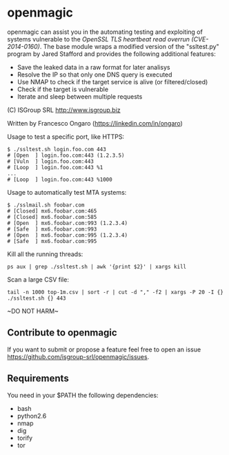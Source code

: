 openmagic
=========

openmagic can assist you in the automating testing and exploiting of systems vulnerable to the *OpenSSL TLS heartbeat read overrun (CVE-2014-0160)*. The base module wraps a modified version of the "ssltest.py" program by Jared Stafford and provides the following additional features:

- Save the leaked data in a raw format for later analisys
- Resolve the IP so that only one DNS query is executed
- Use NMAP to check if the target service is alive (or filtered/closed)
- Check if the target is vulnerable
- Iterate and sleep between multiple requests

(C) ISGroup SRL http://www.isgroup.biz

Written by Francesco Ongaro (https://linkedin.com/in/ongaro)

Usage to test a specific port, like HTTPS:

```
$ ./ssltest.sh login.foo.com 443
# [Open  ] login.foo.com:443 (1.2.3.5)
# [Vuln  ] login.foo.com:443
# [Loop  ] login.foo.com:443 %1
...
# [Loop  ] login.foo.com:443 %1000
```

Usage to automatically test MTA systems:

```
$ ./sslmail.sh foobar.com
# [Closed] mx6.foobar.com:465
# [Closed] mx6.foobar.com:585
# [Open  ] mx6.foobar.com:993 (1.2.3.4)
# [Safe  ] mx6.foobar.com:993
# [Open  ] mx6.foobar.com:995 (1.2.3.4)
# [Safe  ] mx6.foobar.com:995
```

Kill all the running threads:

```
ps aux | grep ./ssltest.sh | awk '{print $2}' | xargs kill
```

Scan a large CSV file:

```
tail -n 1000 top-1m.csv | sort -r | cut -d "," -f2 | xargs -P 20 -I {} ./ssltest.sh {} 443
```

~DO NOT HARM~

Contribute to openmagic
--------

If you want to submit or propose a feature feel free to open an issue https://github.com/isgroup-srl/openmagic/issues.

Requirements
--------

You need in your $PATH the following dependencies: 

- bash
- python2.6
- nmap
- dig
- torify
- tor
